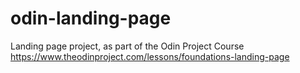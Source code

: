 # odin-landing-page
Landing page project, as part of the Odin Project Course https://www.theodinproject.com/lessons/foundations-landing-page
